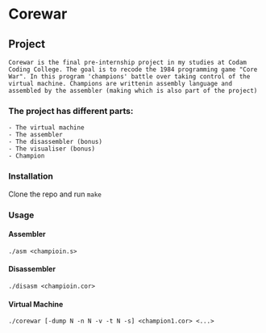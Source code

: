 # Corewar

## Project

```Corewar is the final pre-internship project in my studies at Codam Coding College. The goal is to recode the 1984 programming game "Core War". In this program 'champions' battle over taking control of the virtual machine. Champions are writtenin assembly language and assembled by the assembler (making which is also part of the project)```

### The project has different parts:
```
- The virtual machine
- The assembler
- The disassembler (bonus)
- The visualiser (bonus)
- Champion
```

### Installation

Clone the repo and run ```make```

### Usage

#### Assembler

```./asm <champioin.s>```

#### Disassembler

```./disasm <champioin.cor>```

#### Virtual Machine

```./corewar [-dump N -n N -v -t N -s] <champion1.cor> <...>```
